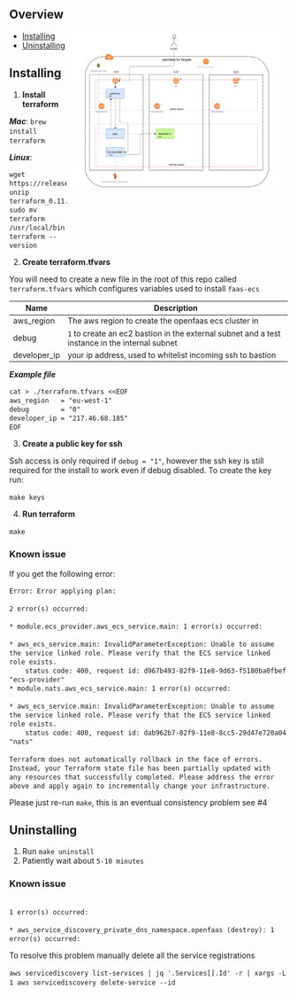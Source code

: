 ## Overview
<img align="right" title="diagram of the openfaas on fargate architecture" width="400" src="docs/architecture.png" alt="Openfaas for fargate overview" />

* [Installing](#installing)
* [Uninstalling](#uninstalling)

## <a name="installing"></a>Installing
1. **Install terraform**

**_Mac_**: `brew install terraform`

**_Linux_**: 
```
wget https://releases.hashicorp.com/terraform/0.11.7/terraform_0.11.7_linux_amd64.zip
unzip terraform_0.11.7_linux_amd64.zip
sudo mv terraform /usr/local/bin
terraform --version
```

2. **Create terraform.tfvars**

You will need to create a new file in the root of this repo called `terraform.tfvars`
which configures variables used to install `faas-ecs`  

|Name|Description|
|----|-----------|
|aws_region|The aws region to create the openfaas ecs cluster in|
|debug| `1` to create an ec2 bastion in the external subnet and a test instance in the internal subnet|
|developer_ip| your ip address, used to whitelist incoming ssh to bastion|

**_Example file_**
```
cat > ./terraform.tfvars <<EOF
aws_region   = "eu-west-1"
debug        = "0"
developer_ip = "217.46.68.185"
EOF
```
3. **Create a public key for ssh**

Ssh access is only required if `debug = "1"`, however the ssh key is still required for the 
install to work even if debug disabled. To create the key run:

`make keys`

4. **Run terraform**

`make`

### Known issue
If you get the following error:
```
Error: Error applying plan:

2 error(s) occurred:

* module.ecs_provider.aws_ecs_service.main: 1 error(s) occurred:

* aws_ecs_service.main: InvalidParameterException: Unable to assume the service linked role. Please verify that the ECS service linked role exists.
	status code: 400, request id: d967b493-82f9-11e8-9d63-f5180ba0fbef "ecs-provider"
* module.nats.aws_ecs_service.main: 1 error(s) occurred:

* aws_ecs_service.main: InvalidParameterException: Unable to assume the service linked role. Please verify that the ECS service linked role exists.
	status code: 400, request id: dab962b7-82f9-11e8-8cc5-29d47e720a04 "nats"

Terraform does not automatically rollback in the face of errors.
Instead, your Terraform state file has been partially updated with
any resources that successfully completed. Please address the error
above and apply again to incrementally change your infrastructure.

```

Please just re-run `make`, this is an eventual consistency problem see #4

## <a name="uninstalling"></a>Uninstalling

1. Run `make uninstall`
2. Patiently wait about `5-10 minutes`

### Known issue
```Error applying plan:

1 error(s) occurred:

* aws_service_discovery_private_dns_namespace.openfaas (destroy): 1 error(s) occurred:
```

To resolve this problem manually delete all the service registrations

`aws servicediscovery list-services | jq '.Services[].Id' -r | xargs -L 1 aws servicediscovery delete-service --id`


